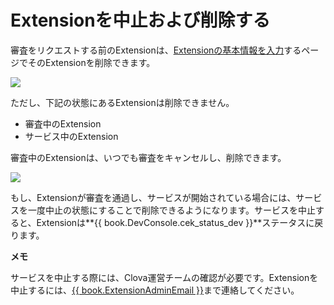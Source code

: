 # Extensionを中止および削除する

審査をリクエストする前のExtensionは、[Extensionの基本情報を入力](/DevConsole/Guides/CEK/Register_Extension.md#InputExtensionInfo)するページでそのExtensionを削除できます。

![](/DevConsole/Resources/Images/DevConsole-Remove_Extension.png)

ただし、下記の状態にあるExtensionは削除できません。

* 審査中のExtension
* サービス中のExtension

審査中のExtensionは、いつでも審査をキャンセルし、削除できます。

![](/DevConsole/Resources/Images/DevConsole-Cancel_Submission.png)

もし、Extensionが審査を通過し、サービスが開始されている場合には、サービスを一度中止の状態にすることで削除できるようになります。サービスを中止すると、Extensionは**{{ book.DevConsole.cek_status_dev }}**ステータスに戻ります。

<div class="note">
  <p><strong>メモ</strong></p>
  <p>サービスを中止する際には、Clova運営チームの確認が必要です。Extensionを中止するには、<a href="mailto://{{ book.ExtensionAdminEmail }}">{{ book.ExtensionAdminEmail }}</a>まで連絡してください。</p>
</div>
